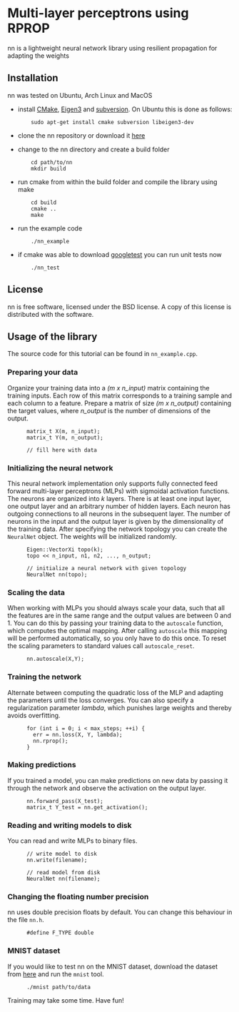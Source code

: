 Multi-layer perceptrons using RPROP
===================================

nn is a lightweight neural network library using resilient propagation for adapting the weights

Installation
------------

nn was tested on Ubuntu, Arch Linux and MacOS

* install [CMake](http://http://www.cmake.org/), [Eigen3](http://eigen.tuxfamily.org/) and [subversion](http://subversion.tigris.org/). On Ubuntu this is done as follows:

          sudo apt-get install cmake subversion libeigen3-dev

* clone the nn repository or download it [here](https://bitbucket.org/mblum/nn/get/master.tar.gz)
* change to the nn directory and create a build folder 
  
          cd path/to/nn
          mkdir build

* run cmake from within the build folder and compile the library using make
      
          cd build
          cmake ..
          make

* run the example code

          ./nn_example

* if cmake was able to download [googletest](http://code.google.com/p/googletest/) you can run unit tests now
    
          ./nn_test


License
-------

nn is free software, licensed under the BSD license. A copy of this license is distributed with the software.  

Usage of the library
--------------------

The source code for this tutorial can be found in `nn_example.cpp`.

### Preparing your data

Organize your training data into a *(m x n_input)* matrix containing the training inputs. Each row of this matrix corresponds to a training sample and each column to a feature. Prepare a matrix of size *(m x n_output)* containing the target values, where *n_output* is the number of dimensions of the output. 

          matrix_t X(m, n_input);
          matrix_t Y(m, n_output);

          // fill here with data

### Initializing the neural network

This neural network implementation only supports fully connected feed forward multi-layer perceptrons (MLPs) with sigmoidal activation functions. The neurons are organized into *k* layers. There is at least one input layer, one output layer and an arbitrary number of hidden layers. Each neuron has outgoing connections to all neurons in the subsequent layer. The number of neurons in the input and the output layer is given by the dimensionality of the training data. After specifying the network topology you can create the `NeuralNet` object. The weights will be initialized randomly.

          Eigen::VectorXi topo(k);
          topo << n_input, n1, n2, ..., n_output;

          // initialize a neural network with given topology
          NeuralNet nn(topo);

### Scaling the data

When working with MLPs you should always scale your data, such that all the features are in the same range and the output values are between 0 and 1. You can do this by passing your training data to the `autoscale` function, which computes the optimal mapping. After calling `autoscale` this mapping will be performed automatically, so you only have to do this once. To reset the scaling parameters to standard values call `autoscale_reset`. 

          nn.autoscale(X,Y);

### Training the network

Alternate between computing the quadratic loss of the MLP and adapting the parameters until the loss converges. You can also specify a regularization parameter *lambda*, which punishes large weights and thereby avoids overfitting.

          for (int i = 0; i < max_steps; ++i) {
            err = nn.loss(X, Y, lambda);
            nn.rprop();
          }

### Making predictions

If you trained a model, you can make predictions on new data by passing it through the network and observe the activation on the output layer. 

          nn.forward_pass(X_test);
          matrix_t Y_test = nn.get_activation();

### Reading and writing models to disk

You can read and write MLPs to binary files.

          // write model to disk
          nn.write(filename);

          // read model from disk
          NeuralNet nn(filename);

### Changing the floating number precision

nn uses double precision floats by default. You can change this behaviour in the file `nn.h`.

          #define F_TYPE double

### MNIST dataset

If you would like to test nn on the MNIST dataset, download the dataset from [here](http://yann.lecun.com/exdb/mnist/) and run the `mnist` tool. 

          ./mnist path/to/data

Training may take some time. Have fun!
